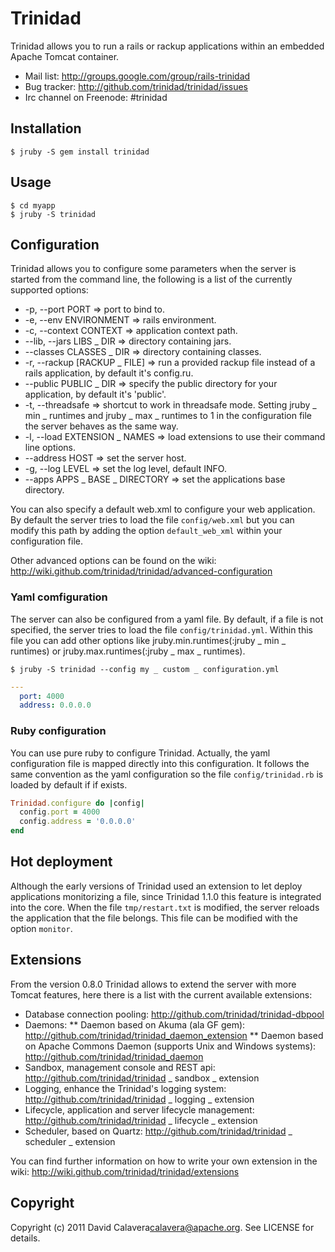 # Trinidad

Trinidad allows you to run a rails or rackup applications within an embedded Apache Tomcat container.

* Mail list: http://groups.google.com/group/rails-trinidad
* Bug tracker: http://github.com/trinidad/trinidad/issues
* Irc channel on Freenode: #trinidad

## Installation

```
$ jruby -S gem install trinidad
```

## Usage

```
$ cd myapp
$ jruby -S trinidad
```

## Configuration

Trinidad allows you to configure some parameters when the server is started from the command line, the following is a list of the currently supported options:

  * -p, --port PORT             =>  port to bind to.
  * -e, --env ENVIRONMENT       =>  rails environment.
  * -c, --context CONTEXT       =>  application context path.
  * --lib, --jars LIBS _ DIR      =>  directory containing jars.
  * --classes CLASSES _ DIR       =>  directory containing classes.
  * -r, --rackup [RACKUP _ FILE]  =>  run a provided rackup file instead of a rails application, by default it's config.ru.
  * --public PUBLIC _ DIR         =>  specify the public directory for your application, by default it's 'public'.
  * -t, --threadsafe            =>  shortcut to work in threadsafe mode. Setting jruby _ min _ runtimes and jruby _ max _ runtimes to 1 in the configuration file the server behaves as the same way.
  * -l, --load EXTENSION _ NAMES  =>  load extensions to use their command line options.
  * --address HOST              =>  set the server host.
  * -g, --log LEVEL             =>  set the log level, default INFO.
  * --apps APPS _ BASE _ DIRECTORY  =>  set the applications base directory.

You can also specify a default web.xml to configure your web application. By default the server tries to load the file `config/web.xml` but you can modify this path by adding the option `default_web_xml` within your configuration file.

Other advanced options can be found on the wiki: http://wiki.github.com/trinidad/trinidad/advanced-configuration

### Yaml comfiguration

The server can also be configured from a yaml file. By default, if a file is not specified, the server tries to load the file `config/trinidad.yml`. Within this file you can add other options like jruby.min.runtimes(:jruby _ min _ runtimes) or jruby.max.runtimes(:jruby _ max _ runtimes).

```
$ jruby -S trinidad --config my _ custom _ configuration.yml
```

```yml
---
  port: 4000
  address: 0.0.0.0
```

### Ruby configuration

You can use pure ruby to configure Trinidad. Actually, the yaml configuration file is mapped directly into this configuration. It follows the same convention as the yaml configuration so the file `config/trinidad.rb` is loaded by default if if exists.

```ruby
Trinidad.configure do |config|
  config.port = 4000
  config.address = '0.0.0.0'
end
```

## Hot deployment

Although the early versions of Trinidad used an extension to let deploy applications monitorizing a file, since Trinidad 1.1.0 this feature is integrated into the core. When the file `tmp/restart.txt` is modified, the server reloads the application that the file belongs. This file can be modified with the option `monitor`.

## Extensions

From the version 0.8.0 Trinidad allows to extend the server with more Tomcat features, here there is a list with the current available extensions:

* Database connection pooling: http://github.com/trinidad/trinidad-dbpool
* Daemons:
    ** Daemon based on Akuma (ala GF gem): http://github.com/trinidad/trinidad_daemon_extension
    ** Daemon based on Apache Commons Daemon (supports Unix and Windows systems): http://github.com/trinidad/trinidad_daemon
* Sandbox, management console and REST api: http://github.com/trinidad/trinidad _ sandbox _ extension
* Logging, enhance the Trinidad's logging system: http://github.com/trinidad/trinidad _ logging _ extension
* Lifecycle, application and server lifecycle management: http://github.com/trinidad/trinidad _ lifecycle _ extension
* Scheduler, based on Quartz: http://github.com/trinidad/trinidad _ scheduler _ extension

You can find further information on how to write your own extension in the wiki: http://wiki.github.com/trinidad/trinidad/extensions

## Copyright

Copyright (c) 2011 David Calavera<calavera@apache.org>. See LICENSE for details.
